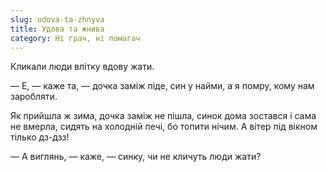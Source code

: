 ```yaml
---
slug: udova-ta-zhnyva
title: Удова та жнива
category: Ні грач, ні помагач
---
```

Кликали люди влітку вдову жати.

— Е, — каже та, — дочка заміж піде, син у найми, а я помру, кому нам заробляти.

Як прийшла ж зима, дочка заміж не пішла, синок дома зостався і сама не вмерла, сидять на холодній печі, бо топити нічим. А вітер під вікном тілько дз-дзз!

— А виглянь, — каже, — синку, чи не кличуть люди жати?
